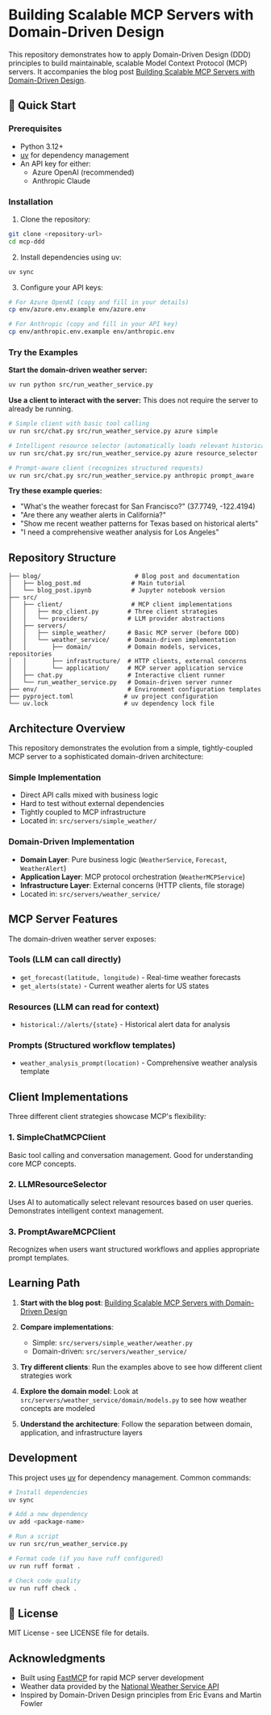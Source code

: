 # Building Scalable MCP Servers with Domain-Driven Design

This repository demonstrates how to apply Domain-Driven Design (DDD) principles to build maintainable, scalable Model Context Protocol (MCP) servers. It accompanies the blog post [Building Scalable MCP Servers with Domain-Driven Design](https://medium.com/@chris.p.hughes10/building-scalable-mcp-servers-with-domain-driven-design-fb9454d4c726?source=friends_link&sk=9edabaa1479c98edbbe3ce969c675664).

## 🚀 Quick Start

### Prerequisites

- Python 3.12+
- [uv](https://docs.astral.sh/uv/) for dependency management
- An API key for either:
  - Azure OpenAI (recommended)
  - Anthropic Claude

### Installation

1. Clone the repository:
```bash
git clone <repository-url>
cd mcp-ddd
```

2. Install dependencies using uv:
```bash
uv sync
```

3. Configure your API keys:
```bash
# For Azure OpenAI (copy and fill in your details)
cp env/azure.env.example env/azure.env

# For Anthropic (copy and fill in your API key)  
cp env/anthropic.env.example env/anthropic.env
```

### Try the Examples

**Start the domain-driven weather server:**
```bash
uv run python src/run_weather_service.py
```

**Use a client to interact with the server:**
This does not require the server to already be running.

```bash
# Simple client with basic tool calling
uv run src/chat.py src/run_weather_service.py azure simple

# Intelligent resource selector (automatically loads relevant historical data)
uv run src/chat.py src/run_weather_service.py azure resource_selector

# Prompt-aware client (recognizes structured requests)
uv run src/chat.py src/run_weather_service.py anthropic prompt_aware
```

**Try these example queries:**
- "What's the weather forecast for San Francisco?" (37.7749, -122.4194)
- "Are there any weather alerts in California?"
- "Show me recent weather patterns for Texas based on historical alerts"
- "I need a comprehensive weather analysis for Los Angeles"

## Repository Structure

```
├── blog/                          # Blog post and documentation
│   ├── blog_post.md              # Main tutorial
│   └── blog_post.ipynb           # Jupyter notebook version
├── src/
│   ├── client/                   # MCP client implementations
│   │   ├── mcp_client.py        # Three client strategies
│   │   └── providers/           # LLM provider abstractions
│   ├── servers/
│   │   ├── simple_weather/      # Basic MCP server (before DDD)
│   │   └── weather_service/     # Domain-driven implementation
│   │       ├── domain/          # Domain models, services, repositories
│   │       ├── infrastructure/  # HTTP clients, external concerns
│   │       └── application/     # MCP server application service
│   ├── chat.py                  # Interactive client runner
│   └── run_weather_service.py   # Domain-driven server runner
├── env/                         # Environment configuration templates
├── pyproject.toml              # uv project configuration
└── uv.lock                     # uv dependency lock file
```

## Architecture Overview

This repository demonstrates the evolution from a simple, tightly-coupled MCP server to a sophisticated domain-driven architecture:

### Simple Implementation
- Direct API calls mixed with business logic
- Hard to test without external dependencies
- Tightly coupled to MCP infrastructure
- Located in: `src/servers/simple_weather/`

### Domain-Driven Implementation
- **Domain Layer**: Pure business logic (`WeatherService`, `Forecast`, `WeatherAlert`)
- **Application Layer**: MCP protocol orchestration (`WeatherMCPService`)
- **Infrastructure Layer**: External concerns (HTTP clients, file storage)
- Located in: `src/servers/weather_service/`

## MCP Server Features

The domain-driven weather server exposes:

### Tools (LLM can call directly)
- `get_forecast(latitude, longitude)` - Real-time weather forecasts
- `get_alerts(state)` - Current weather alerts for US states

### Resources (LLM can read for context)
- `historical://alerts/{state}` - Historical alert data for analysis

### Prompts (Structured workflow templates)
- `weather_analysis_prompt(location)` - Comprehensive weather analysis template

## Client Implementations

Three different client strategies showcase MCP's flexibility:

### 1. SimpleChatMCPClient
Basic tool calling and conversation management. Good for understanding core MCP concepts.

### 2. LLMResourceSelector  
Uses AI to automatically select relevant resources based on user queries. Demonstrates intelligent context management.

### 3. PromptAwareMCPClient
Recognizes when users want structured workflows and applies appropriate prompt templates.

## Learning Path

1. **Start with the blog post**: [Building Scalable MCP Servers with Domain-Driven Design](https://medium.com/@chris.p.hughes10/building-scalable-mcp-servers-with-domain-driven-design-fb9454d4c726?source=friends_link&sk=9edabaa1479c98edbbe3ce969c675664)

2. **Compare implementations**: 
   - Simple: `src/servers/simple_weather/weather.py`
   - Domain-driven: `src/servers/weather_service/`

3. **Try different clients**: Run the examples above to see how different client strategies work

4. **Explore the domain model**: Look at `src/servers/weather_service/domain/models.py` to see how weather concepts are modeled

5. **Understand the architecture**: Follow the separation between domain, application, and infrastructure layers

## Development

This project uses [uv](https://docs.astral.sh/uv/) for dependency management. Common commands:

```bash
# Install dependencies
uv sync

# Add a new dependency
uv add <package-name>

# Run a script
uv run src/run_weather_service.py

# Format code (if you have ruff configured)
uv run ruff format .

# Check code quality
uv run ruff check .
```

## 📄 License

MIT License - see LICENSE file for details.

## Acknowledgments

- Built using [FastMCP](https://github.com/jlowin/fastmcp) for rapid MCP server development
- Weather data provided by the [National Weather Service API](https://www.weather.gov/documentation/services-web-api)
- Inspired by Domain-Driven Design principles from Eric Evans and Martin Fowler
